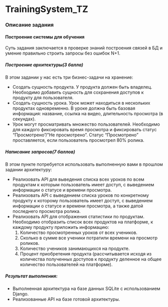 # TrainingSystem_TZ

### Описание задания

#### Построение системы для обучения

Суть задания заключается в проверке знаний построения связей в БД и умение правильно строить запросы без ошибок N+1.

##### Построение архитектуры(3 балла)
В этом задании у нас есть три бизнес-задачи на хранение:
- Создать сущность продукта. У продукта должен быть владелец. Необходимо добавить сущность для сохранения доступов к продукту для пользователя.
- Создать сущность урока. Урок может находиться в нескольких продуктах одновременно. В уроке должна быть базовая информация: название, ссылка на видео, длительность просмотра (в секундах).
- Урок могут просматривать множество пользователей. Необходимо для каждого фиксировать время просмотра и фиксировать статус “Просмотрено”/”Не просмотрено”. Статус “Просмотрено” проставляется, если пользователь просмотрел 80% ролика.

##### Написание запросов(7 баллов)
В этом пункте потребуется использовать выполненную вами в прошлом задании архитектуру:
- Реализовать API для выведения списка всех уроков по всем продуктам к которым пользователь имеет доступ, с выведением информации о статусе и времени просмотра.
- Реализовать API с выведением списка уроков по конкретному продукту к которому пользователь имеет доступ, с выведением информации о статусе и времени просмотра, а также датой последнего просмотра ролика.
- Реализовать API для отображения статистики по продуктам. Необходимо отобразить список всех продуктов на платформе, к каждому продукту приложить информацию:
  1. Количество просмотренных уроков от всех учеников.
  2. Сколько в сумме все ученики потратили времени на просмотр роликов.
  3. Количество учеников занимающихся на продукте.
  4. Процент приобретения продукта (рассчитывается исходя из количества полученных доступов к продукту деленное на общее количество пользователей на платформе).

##### Результат выполнения:
- Выполненная архитектура на базе данных SQLite с использованием Django.
- Реализованные API на базе готовой архитектуры.
